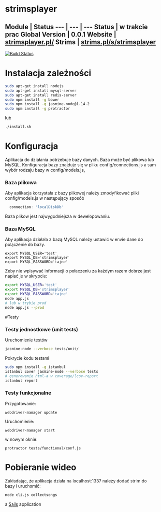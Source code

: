 
# strimsplayer

Module | Status
--- | --- | ---
**Status** | w trakcie prac
**Global Version** | 0.0.1
**Website** |  [strimsplayer.pl/](http://strimsplayer.pl/)
**Strims** | [strims.pl/s/strimsplayer](http://strims.pl/s/strimsplayer)
---

[![Build Status](http://j.marcinkaciuba.pl/buildStatus/icon?job=strimsplayer.js)](http://j.marcinkaciuba.pl/job/strimsplayer.js/)

# Instalacja zależności
```bash
sudo apt-get install nodejs
sudo apt-get install mysql-server
sudo apt-get install redis-server
sudo npm install -g bower
sudo npm install -g jasmine-node@1.14.2
sudo npm install -g protractor
```
lub
```bash
./install.sh
```
# Konfiguracja

Aplikacja do działania potrzebuje bazy danych. Baza może być plikowa lub MySQL.
Konfiguracja bazy znajduje się w pliku config/connections.js a sam wybór rodzaju bazy w config/models.js,

### Baza plikowa
Aby aplikacja korzystała z bazy plikowej należy zmodyfikować pliki config/models.js w następujący sposób
```javascript
  connection: 'localDiskDb'
```
Baza plikow jest najwygodniejsza w dewelopowaniu.
### Baza MySQL
Aby aplikacja działała z bazą MySQL należy ustawić w envie dane do polączenie do bazy.
```
export MYSQL_USER='test'
export MYSQL_DB='strimsplayer'
export MYSQL_PASSWORD='tajne'
```
Zeby nie wpisywać informacji o połaczeniu za każdym razem dobrze jest napiać je w skrypcie:
```bash
export MYSQL_USER='test'
export MYSQL_DB='strimsplayer'
export MYSQL_PASSWORD='tajne'
node app.js
# lub w trybie prod
node app.js --prod
```

#Testy
### Testy jednostkowe (unit tests)
Uruchomienie testów
```bash
jasmine-node --verbose tests/unit/
```
Pokrycie kodu testami
```bash
sudo npm install -g istanbul
istanbul cover jasmine-node --verbose tests
# generowanie html-a w coverage/lcov-report
istanbul report
```
### Testy funkcjonalne
Przygotowanie:
```
webdriver-manager update
```
Uruchomienie:
```
webdriver-manager start
```
w nowym oknie:
```
protractor tests/functional/conf.js
```

# Pobieranie wideo
Zakładając, że aplikacja działa na localhost:1337 należy dodać strim do bazy  i uruchomić:
```bash
node cli.js collectsongs
```

a [Sails](http://sailsjs.org) application
